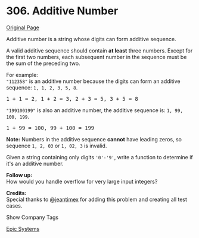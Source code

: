 # 306. Additive Number

[Original Page](https://leetcode.com/problems/additive-number/)

Additive number is a string whose digits can form additive sequence.

A valid additive sequence should contain **at least** three numbers. Except for the first two numbers, each subsequent number in the sequence must be the sum of the preceding two.

For example:  
`"112358"` is an additive number because the digits can form an additive sequence: `1, 1, 2, 3, 5, 8`.

<pre>1 + 1 = 2, 1 + 2 = 3, 2 + 3 = 5, 3 + 5 = 8</pre>

`"199100199"` is also an additive number, the additive sequence is: `1, 99, 100, 199`.

<pre>1 + 99 = 100, 99 + 100 = 199</pre>

**Note:** Numbers in the additive sequence **cannot** have leading zeros, so sequence `1, 2, 03` or `1, 02, 3` is invalid.

Given a string containing only digits `'0'-'9'`, write a function to determine if it's an additive number.

**Follow up:**  
How would you handle overflow for very large input integers?

**Credits:**  
Special thanks to [@jeantimex](https://leetcode.com/discuss/user/jeantimex) for adding this problem and creating all test cases.

<div>

<div id="company_tags" class="btn btn-xs btn-warning">Show Company Tags</div>

<span class="hidebutton">[Epic Systems](/company/epic-systems/)</span></div>